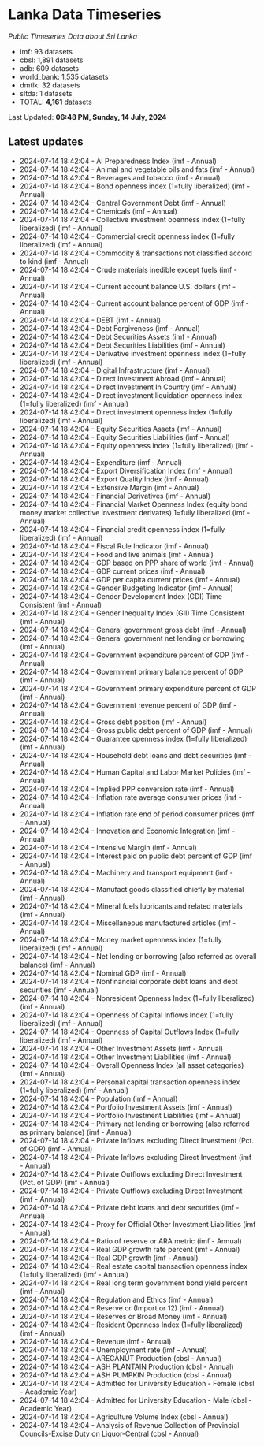 # Lanka Data Timeseries
*Public Timeseries Data about Sri Lanka*

* imf: 93 datasets
* cbsl: 1,891 datasets
* adb: 609 datasets
* world_bank: 1,535 datasets
* dmtlk: 32 datasets
* sltda: 1 datasets
* TOTAL: **4,161** datasets

Last Updated: **06:48 PM, Sunday, 14 July, 2024**

## Latest updates

* 2024-07-14 18:42:04 - AI Preparedness Index (imf - Annual)
* 2024-07-14 18:42:04 - Animal and vegetable oils and fats (imf - Annual)
* 2024-07-14 18:42:04 - Beverages and tobacco (imf - Annual)
* 2024-07-14 18:42:04 - Bond openness index (1=fully liberalized) (imf - Annual)
* 2024-07-14 18:42:04 - Central Government Debt (imf - Annual)
* 2024-07-14 18:42:04 - Chemicals (imf - Annual)
* 2024-07-14 18:42:04 - Collective investment openness index (1=fully liberalized) (imf - Annual)
* 2024-07-14 18:42:04 - Commercial credit openness index (1=fully liberalized) (imf - Annual)
* 2024-07-14 18:42:04 - Commodity & transactions not classified accord to kind (imf - Annual)
* 2024-07-14 18:42:04 - Crude materials inedible except fuels (imf - Annual)
* 2024-07-14 18:42:04 - Current account balance U.S. dollars (imf - Annual)
* 2024-07-14 18:42:04 - Current account balance percent of GDP (imf - Annual)
* 2024-07-14 18:42:04 - DEBT (imf - Annual)
* 2024-07-14 18:42:04 - Debt Forgiveness (imf - Annual)
* 2024-07-14 18:42:04 - Debt Securities Assets (imf - Annual)
* 2024-07-14 18:42:04 - Debt Securities Liabilities (imf - Annual)
* 2024-07-14 18:42:04 - Derivative investment openness index (1=fully liberalized) (imf - Annual)
* 2024-07-14 18:42:04 - Digital Infrastructure (imf - Annual)
* 2024-07-14 18:42:04 - Direct Investment Abroad (imf - Annual)
* 2024-07-14 18:42:04 - Direct Investment In Country (imf - Annual)
* 2024-07-14 18:42:04 - Direct investment liquidation openness index (1=fully liberalized) (imf - Annual)
* 2024-07-14 18:42:04 - Direct investment openness index (1=fully liberalized) (imf - Annual)
* 2024-07-14 18:42:04 - Equity Securities Assets (imf - Annual)
* 2024-07-14 18:42:04 - Equity Securities Liabilities (imf - Annual)
* 2024-07-14 18:42:04 - Equity openness index (1=fully liberalized) (imf - Annual)
* 2024-07-14 18:42:04 - Expenditure (imf - Annual)
* 2024-07-14 18:42:04 - Export Diversification Index (imf - Annual)
* 2024-07-14 18:42:04 - Export Quality Index (imf - Annual)
* 2024-07-14 18:42:04 - Extensive Margin (imf - Annual)
* 2024-07-14 18:42:04 - Financial Derivatives (imf - Annual)
* 2024-07-14 18:42:04 - Financial Market Openness Index (equity bond money market collective investment derivates) 1=fully liberalized (imf - Annual)
* 2024-07-14 18:42:04 - Financial credit openness index (1=fully liberalized) (imf - Annual)
* 2024-07-14 18:42:04 - Fiscal Rule Indicator (imf - Annual)
* 2024-07-14 18:42:04 - Food and live animals (imf - Annual)
* 2024-07-14 18:42:04 - GDP based on PPP share of world (imf - Annual)
* 2024-07-14 18:42:04 - GDP current prices (imf - Annual)
* 2024-07-14 18:42:04 - GDP per capita current prices (imf - Annual)
* 2024-07-14 18:42:04 - Gender Budgeting Indicator (imf - Annual)
* 2024-07-14 18:42:04 - Gender Development Index (GDI) Time Consistent (imf - Annual)
* 2024-07-14 18:42:04 - Gender Inequality Index (GII) Time Consistent (imf - Annual)
* 2024-07-14 18:42:04 - General government gross debt (imf - Annual)
* 2024-07-14 18:42:04 - General government net lending or borrowing (imf - Annual)
* 2024-07-14 18:42:04 - Government expenditure percent of GDP (imf - Annual)
* 2024-07-14 18:42:04 - Government primary balance percent of GDP (imf - Annual)
* 2024-07-14 18:42:04 - Government primary expenditure percent of GDP (imf - Annual)
* 2024-07-14 18:42:04 - Government revenue percent of GDP (imf - Annual)
* 2024-07-14 18:42:04 - Gross debt position (imf - Annual)
* 2024-07-14 18:42:04 - Gross public debt percent of GDP (imf - Annual)
* 2024-07-14 18:42:04 - Guarantee openness index (1=fully liberalized) (imf - Annual)
* 2024-07-14 18:42:04 - Household debt loans and debt securities (imf - Annual)
* 2024-07-14 18:42:04 - Human Capital and Labor Market Policies (imf - Annual)
* 2024-07-14 18:42:04 - Implied PPP conversion rate (imf - Annual)
* 2024-07-14 18:42:04 - Inflation rate average consumer prices (imf - Annual)
* 2024-07-14 18:42:04 - Inflation rate end of period consumer prices (imf - Annual)
* 2024-07-14 18:42:04 - Innovation and Economic Integration (imf - Annual)
* 2024-07-14 18:42:04 - Intensive Margin (imf - Annual)
* 2024-07-14 18:42:04 - Interest paid on public debt percent of GDP (imf - Annual)
* 2024-07-14 18:42:04 - Machinery and transport equipment (imf - Annual)
* 2024-07-14 18:42:04 - Manufact goods classified chiefly by material (imf - Annual)
* 2024-07-14 18:42:04 - Mineral fuels lubricants and related materials (imf - Annual)
* 2024-07-14 18:42:04 - Miscellaneous manufactured articles (imf - Annual)
* 2024-07-14 18:42:04 - Money market openness index (1=fully liberalized) (imf - Annual)
* 2024-07-14 18:42:04 - Net lending or borrowing (also referred as overall balance) (imf - Annual)
* 2024-07-14 18:42:04 - Nominal GDP (imf - Annual)
* 2024-07-14 18:42:04 - Nonfinancial corporate debt loans and debt securities (imf - Annual)
* 2024-07-14 18:42:04 - Nonresident Openness Index (1=fully liberalized) (imf - Annual)
* 2024-07-14 18:42:04 - Openness of Capital Inflows Index (1=fully liberalized) (imf - Annual)
* 2024-07-14 18:42:04 - Openness of Capital Outflows Index (1=fully liberalized) (imf - Annual)
* 2024-07-14 18:42:04 - Other Investment Assets (imf - Annual)
* 2024-07-14 18:42:04 - Other Investment Liabilities (imf - Annual)
* 2024-07-14 18:42:04 - Overall Openness Index (all asset categories) (imf - Annual)
* 2024-07-14 18:42:04 - Personal capital transaction openness index (1=fully liberalized) (imf - Annual)
* 2024-07-14 18:42:04 - Population (imf - Annual)
* 2024-07-14 18:42:04 - Portfolio Investment Assets (imf - Annual)
* 2024-07-14 18:42:04 - Portfolio Investment Liabilities (imf - Annual)
* 2024-07-14 18:42:04 - Primary net lending or borrowing (also referred as primary balance) (imf - Annual)
* 2024-07-14 18:42:04 - Private Inflows excluding Direct Investment (Pct. of GDP) (imf - Annual)
* 2024-07-14 18:42:04 - Private Inflows excluding Direct Investment (imf - Annual)
* 2024-07-14 18:42:04 - Private Outflows excluding Direct Investment (Pct. of GDP) (imf - Annual)
* 2024-07-14 18:42:04 - Private Outflows excluding Direct Investment (imf - Annual)
* 2024-07-14 18:42:04 - Private debt loans and debt securities (imf - Annual)
* 2024-07-14 18:42:04 - Proxy for Official Other Investment Liabilities (imf - Annual)
* 2024-07-14 18:42:04 - Ratio of reserve or ARA metric (imf - Annual)
* 2024-07-14 18:42:04 - Real GDP growth rate percent (imf - Annual)
* 2024-07-14 18:42:04 - Real GDP growth (imf - Annual)
* 2024-07-14 18:42:04 - Real estate capital transaction openness index (1=fully liberalized) (imf - Annual)
* 2024-07-14 18:42:04 - Real long term government bond yield percent (imf - Annual)
* 2024-07-14 18:42:04 - Regulation and Ethics (imf - Annual)
* 2024-07-14 18:42:04 - Reserve or (Import or 12) (imf - Annual)
* 2024-07-14 18:42:04 - Reserves or Broad Money (imf - Annual)
* 2024-07-14 18:42:04 - Resident Openness Index (1=fully liberalized) (imf - Annual)
* 2024-07-14 18:42:04 - Revenue (imf - Annual)
* 2024-07-14 18:42:04 - Unemployment rate (imf - Annual)
* 2024-07-14 18:42:04 - ARECANUT Production (cbsl - Annual)
* 2024-07-14 18:42:04 - ASH PLANTAIN Production (cbsl - Annual)
* 2024-07-14 18:42:04 - ASH PUMPKIN Production (cbsl - Annual)
* 2024-07-14 18:42:04 - Admitted for University Education - Female (cbsl - Academic Year)
* 2024-07-14 18:42:04 - Admitted for University Education - Male (cbsl - Academic Year)
* 2024-07-14 18:42:04 - Agriculture Volume Index (cbsl - Annual)
* 2024-07-14 18:42:04 - Analysis of Revenue Collection of Provincial Councils-Excise Duty on Liquor-Central (cbsl - Annual)
